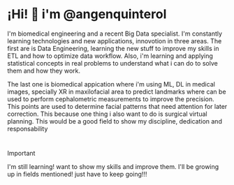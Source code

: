 # ¡Hi! 👋 i'm @angenquinterol

I'm biomedical engineering and a recent Big Data specialist. I'm constantly learning technologies and new applications, innovotion in three areas. The first are is Data Engineering,    learning the new stuff to improve my skills in ETL and how to optimize data workflow. Also, i'm learning and applying statistical concepts in real problems to understand what i can do to solve them and how they work.
  
The last one is biomedical appication where i'm using ML, DL in medical images, specially XR in maxilofacial area to predict landmarks where can be used to perform cephalometric measurements to improve the precision. This points are used to determine facial patterns that need attention for later correction. This because one thing i also want to do is surgical virtual planning. This would be a good field to show my discipline, dedication and responsability

#

> [!IMPORTANT]
> I'm still learning! want to show my skills and improve them. I'll be growing up in fields mentioned! just have to keep going!!! 

<!---
angelquinterol/angelquinterol is a ✨ special ✨ repository because its `README.md` (this file) appears on your GitHub profile.
You can click the Preview link to take a look at your changes.
--->
